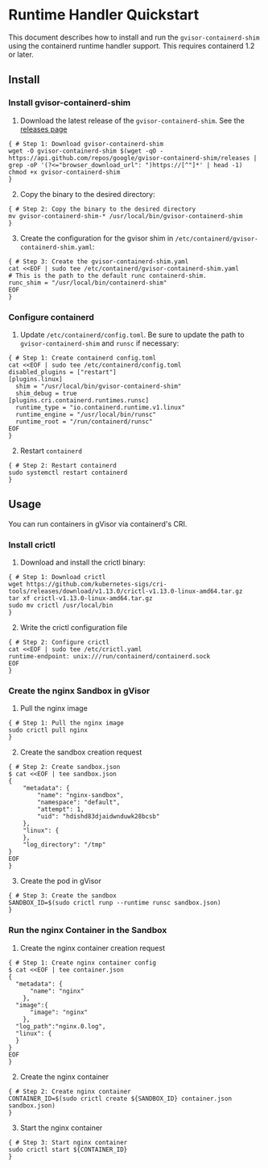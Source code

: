 # Runtime Handler Quickstart

This document describes how to install and run the `gvisor-containerd-shim`
using the containerd runtime handler support. This requires containerd 1.2 or
later.

## Install

### Install gvisor-containerd-shim

1. Download the latest release of the `gvisor-containerd-shim`. See the
   [releases page](https://github.com/google/gvisor-containerd-shim/releases)

[embedmd]:# (scripts/shim-install.sh shell /{ # Step 1/ /^}/)
```shell
{ # Step 1: Download gvisor-containerd-shim
wget -O gvisor-containerd-shim $(wget -qO - https://api.github.com/repos/google/gvisor-containerd-shim/releases | grep -oP '(?<="browser_download_url": ")https://[^"]*' | head -1)
chmod +x gvisor-containerd-shim
}
```

2. Copy the binary to the desired directory:

[embedmd]:# (scripts/shim-install.sh shell /{ # Step 2/ /^}/)
```shell
{ # Step 2: Copy the binary to the desired directory
mv gvisor-containerd-shim-* /usr/local/bin/gvisor-containerd-shim
}
```

3. Create the configuration for the gvisor shim in
   `/etc/containerd/gvisor-containerd-shim.yaml`:

[embedmd]:# (scripts/shim-install.sh shell /{ # Step 3/ /^}/)
```shell
{ # Step 3: Create the gvisor-containerd-shim.yaml
cat <<EOF | sudo tee /etc/containerd/gvisor-containerd-shim.yaml
# This is the path to the default runc containerd-shim.
runc_shim = "/usr/local/bin/containerd-shim"
EOF
}
```

### Configure containerd

1. Update `/etc/containerd/config.toml`. Be sure to update the path to
   `gvisor-containerd-shim` and `runsc` if necessary:

[embedmd]:# (scripts/runtime-handler-install.sh shell /{ # Step 1/ /^}/)
```shell
{ # Step 1: Create containerd config.toml
cat <<EOF | sudo tee /etc/containerd/config.toml
disabled_plugins = ["restart"]
[plugins.linux]
  shim = "/usr/local/bin/gvisor-containerd-shim"
  shim_debug = true
[plugins.cri.containerd.runtimes.runsc]
  runtime_type = "io.containerd.runtime.v1.linux"
  runtime_engine = "/usr/local/bin/runsc"
  runtime_root = "/run/containerd/runsc"
EOF
}
```

2. Restart `containerd`

[embedmd]:# (scripts/runtime-handler-install.sh shell /{ # Step 2/ /^}/)
```shell
{ # Step 2: Restart containerd
sudo systemctl restart containerd
}
```

## Usage

You can run containers in gVisor via containerd's CRI.

### Install crictl

1. Download and install the crictl binary:

[embedmd]:# (scripts/crictl-install.sh shell /{ # Step 1/ /^}/)
```shell
{ # Step 1: Download crictl
wget https://github.com/kubernetes-sigs/cri-tools/releases/download/v1.13.0/crictl-v1.13.0-linux-amd64.tar.gz
tar xf crictl-v1.13.0-linux-amd64.tar.gz
sudo mv crictl /usr/local/bin
}
```

2. Write the crictl configuration file

[embedmd]:# (scripts/crictl-install.sh shell /{ # Step 2/ /^}/)
```shell
{ # Step 2: Configure crictl
cat <<EOF | sudo tee /etc/crictl.yaml
runtime-endpoint: unix:///run/containerd/containerd.sock
EOF
}
```

### Create the nginx Sandbox in gVisor

1. Pull the nginx image

[embedmd]:# (scripts/runtime-handler-usage.sh shell /{ # Step 1/ /^}/)
```shell
{ # Step 1: Pull the nginx image
sudo crictl pull nginx
}
```

2. Create the sandbox creation request

[embedmd]:# (scripts/runtime-handler-usage.sh shell /{ # Step 2/ /^EOF\n}/)
```shell
{ # Step 2: Create sandbox.json
$ cat <<EOF | tee sandbox.json
{
    "metadata": {
        "name": "nginx-sandbox",
        "namespace": "default",
        "attempt": 1,
        "uid": "hdishd83djaidwnduwk28bcsb"
    },
    "linux": {
    },
    "log_directory": "/tmp"
}
EOF
}
```

3. Create the pod in gVisor

[embedmd]:# (scripts/runtime-handler-usage.sh shell /{ # Step 3/ /^}/)
```shell
{ # Step 3: Create the sandbox
SANDBOX_ID=$(sudo crictl runp --runtime runsc sandbox.json)
}
```

### Run the nginx Container in the Sandbox

1. Create the nginx container creation request

[embedmd]:# (scripts/run-container.sh shell /{ # Step 1/ /^EOF\n}/)
```shell
{ # Step 1: Create nginx container config
$ cat <<EOF | tee container.json
{
  "metadata": {
      "name": "nginx"
    },
  "image":{
      "image": "nginx"
    },
  "log_path":"nginx.0.log",
  "linux": {
  }
}
EOF
}
```

2. Create the nginx container

[embedmd]:# (scripts/run-container.sh shell /{ # Step 2/ /^}/)
```shell
{ # Step 2: Create nginx container
CONTAINER_ID=$(sudo crictl create ${SANDBOX_ID} container.json sandbox.json)
}
```

3. Start the nginx container

[embedmd]:# (scripts/run-container.sh shell /{ # Step 3/ /^}/)
```shell
{ # Step 3: Start nginx container
sudo crictl start ${CONTAINER_ID}
}
```
